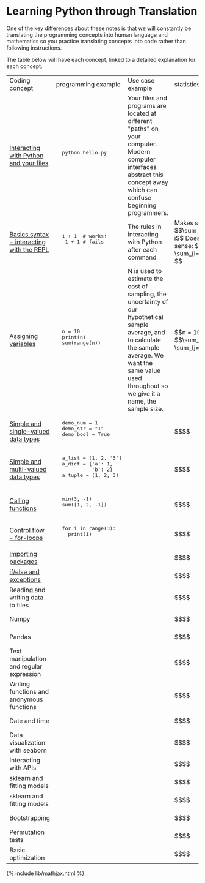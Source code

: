 # Learning Python through Translation

One of the key differences about these notes is that we will constantly be
translating the programming concepts into human language and mathematics so
you practice translating concepts into code rather than following instructions.

The table below will have each concept, linked to a detailed explanation for
each concept.

<table>
<tr>
  <td>Coding concept</td>
  <td>programming example</td>
  <td>Use case example</td>
  <td>statistics example</td>
</tr>
<tr>
  <td>
  <a href="python_mds/interacting_with_python.html">Interacting with Python and your files</a>
  </td>
  <td><pre>
  python hello.py
  </pre></td>
  <td>
  Your files and programs are located at different "paths" on your computer.
  Modern computer interfaces abstract this concept away which can confuse
  beginning programmers.
  </td>
  <td>
  </td>
</tr>
<tr>
  <td>
  <a href="python_mds/python_basic_syntax.html">Basics syntax - interacting with the REPL</a>
  </td>
  <td><pre>
  1 + 1  # works!
   1 + 1 # fails
  </pre></td>
  <td>
  The rules in interacting with Python after each command
  </td>
  <td>
  Makes sense:
  $$\sum_{i=1}^{10} i$$
  Doesn't make sense:
  $$i \sum_{i=1}^{10} $$
  </td>
</tr>
<tr>
  <td>
  <a href="python_mds/variables.html">Assigning variables</a>
  </td>
  <td><pre>
  n = 10
  print(n)
  sum(range(n))
  </pre></td>
  <td>
  N is used to estimate the cost of sampling, the
  uncertainty of our hypothetical sample average, and to calculate the
  sample average. We want the same value used throughout so we give it
  a name, the sample size.
  </td>
  <td>
  $$n = 10$$
  $$\sum_{i=1}^n i = \sum_{j=1}^n j$$
  </td>
</tr>
<tr>
  <td>
  <a href="python_mds/simple_data_types.html">Simple and single-valued data types</a>
  </td>
  <td><pre>
  demo_num = 1
  demo_str = "1"
  demo_bool = True
  </pre></td>
  <td></td>
  <td>$$$$</td>
</tr>
<tr>
  <td>
  <a href="python_mds/container_data_types.html">Simple and multi-valued data types</a>
  </td>
  <td><pre>
  a_list = [1, 2, '3']
  a_dict = {'a': 1,
            'b': 2}
  a_tuple = (1, 2, 3)
  </pre></td>
  <td></td>
  <td>$$$$</td>
</tr>
<tr>
  <td>
  <a href="python_mds/call_functions.html">Calling functions</a>
  </td>
  <td><pre>
  min(3, -1)
  sum([1, 2, -1])
  </pre></td>
  <td></td>
  <td>$$$$</td>
</tr>
<tr>
  <td>
  <a href="python_mds/loops.html">Control flow - for-loops</a>
  </td>
  <td><pre>
  for i in range(3):
    print(i)
  </pre></td>
  <td></td>
  <td>$$$$</td>
</tr>
<tr>
  <td>
  <a href="python_mds/packages.html">Importing packages</a>
  </td>
  <td><pre>
  </pre></td>
  <td></td>
  <td>$$$$</td>
</tr>
<tr>
  <td>
  <a href="python_mds/ifelse_except.html">if/else and exceptions</a>
  </td>
  <td><pre>
  </pre></td>
  <td></td>
  <td>$$$$</td>
</tr>
<tr>
  <td>Reading and writing data to files</td>
  <td><pre>
  </pre></td>
  <td></td>
  <td>$$$$</td>
</tr>
<tr>
  <td>Numpy</td>
  <td><pre>
  </pre></td>
  <td></td>
  <td>$$$$</td>
</tr>
<tr>
  <td>Pandas</td>
  <td><pre>
  </pre></td>
  <td></td>
  <td>$$$$</td>
</tr>
<tr>
  <td>Text manipulation and regular expression</td>
  <td><pre>
  </pre></td>
  <td></td>
  <td>$$$$</td>
</tr>
<tr>
  <td>Writing functions and anonymous functions</td>
  <td><pre>
  </pre></td>
  <td></td>
  <td>$$$$</td>
</tr>
<tr>
  <td>Date and time</td>
  <td><pre>
  </pre></td>
  <td></td>
  <td>$$$$</td>
</tr>
<tr>
  <td>Data visualization with seaborn</td>
  <td><pre>
  </pre></td>
  <td></td>
  <td>$$$$</td>
</tr>
<tr>
  <td>Interacting with APIs</td>
  <td><pre>
  </pre></td>
  <td></td>
  <td>$$$$</td>
</tr>
<tr>
  <td>sklearn and fitting models</td>
  <td><pre>
  </pre></td>
  <td></td>
  <td>$$$$</td>
</tr>
<tr>
  <td>sklearn and fitting models</td>
  <td><pre>
  </pre></td>
  <td></td>
  <td>$$$$</td>
</tr>
<tr>
  <td>Bootstrapping</td>
  <td><pre>
  </pre></td>
  <td></td>
  <td>$$$$</td>
</tr>
<tr>
  <td>Permutation tests</td>
  <td><pre>
  </pre></td>
  <td></td>
  <td>$$$$</td>
</tr>
<tr>
  <td>Basic optimization</td>
  <td><pre>
  </pre></td>
  <td></td>
  <td>$$$$</td>
</tr>

</table>


{% include lib/mathjax.html %}
